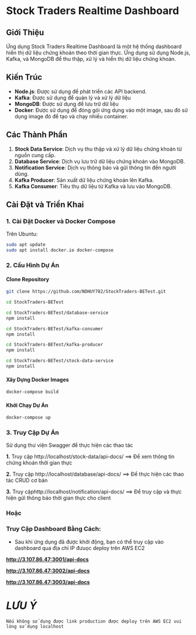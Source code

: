 # Stock Traders Realtime Dashboard

## Giới Thiệu

Ứng dụng Stock Traders Realtime Dashboard là một hệ thống dashboard hiển thị dữ liệu chứng khoán theo thời gian thực. Ứng dụng sử dụng Node.js, Kafka, và MongoDB để thu thập, xử lý và hiển thị dữ liệu chứng khoán.

## Kiến Trúc

- **Node.js**: Được sử dụng để phát triển các API backend.
- **Kafka**: Được sử dụng để quản lý và xử lý dữ liệu
- **MongoDB**: Được sử dụng để lưu trữ dữ liệu
- **Docker**: Được sử dụng để đóng gói ứng dụng vào một image, sau đó sử dụng image đó để tạo và chạy nhiều container.

## Các Thành Phần

1. **Stock Data Service**: Dịch vụ thu thập và xử lý dữ liệu chứng khoán từ nguồn cung cấp.
2. **Database Service**: Dịch vụ lưu trữ dữ liệu chứng khoán vào MongoDB.
3. **Notification Service**: Dịch vụ thông báo và gửi thông tin đến người dùng.
4. **Kafka Producer**: Sản xuất dữ liệu chứng khoán lên Kafka.
5. **Kafka Consumer**: Tiêu thụ dữ liệu từ Kafka và lưu vào MongoDB.

## Cài Đặt và Triển Khai

### 1. Cài Đặt Docker và Docker Compose

Trên Ubuntu:

```bash
sudo apt update
sudo apt install docker.io docker-compose

```

### 2. Cấu Hình Dự Án

#### Clone Repository

```bash
git clone https://github.com/NDHUY782/StockTraders-BETest.git

cd StockTraders-BETest

cd StockTraders-BETest/database-service
npm install

cd StockTraders-BETest/kafka-consumer
npm install

cd StockTraders-BETest/kafka-producer
npm install

cd StockTraders-BETest/stock-data-service
npm install

```

#### Xây Dựng Docker Images

```bash
docker-compose build
```

#### Khởi Chạy Dự Án

```bash
docker-compose up
```

### 3. Truy Cập Dự Án

Sử dụng thư viện Swagger để thực hiện các thao tác

**1.** Truy cập http://localhost/stock-data/api-docs/ ==> Để xem thông tin chứng khoán thời gian thực

**2.** Truy cập http://localhost/database/api-docs/ ==> Để thực hiện các thao tác CRUD cơ bản

**3.** Truy cậphttp://localhost/notification/api-docs/ ==> Để truy cập và thực hiện gửi thông báo thời gian thực cho client

### Hoặc

### Truy Cập Dashboard Bằng Cách:

- Sau khi ứng dụng đã được khởi động, bạn có thể truy cập vào dashboard qua địa chỉ IP đưuọc deploy trên AWS EC2

**http://3.107.86.47:3001/api-docs**

**http://3.107.86.47:3002/api-docs**

**http://3.107.86.47:3003/api-docs**

# **_LƯU Ý_**

`Nếu không sử dụng được link production được deploy trên AWS EC2 vui lòng sử dụng localhost`
